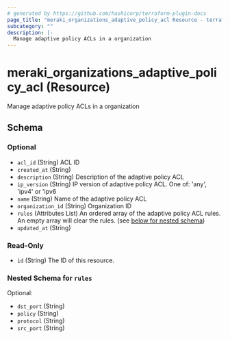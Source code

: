 ```yaml
---
# generated by https://github.com/hashicorp/terraform-plugin-docs
page_title: "meraki_organizations_adaptive_policy_acl Resource - terraform-provider-meraki"
subcategory: ""
description: |-
  Manage adaptive policy ACLs in a organization
---
```


# meraki_organizations_adaptive_policy_acl (Resource)

Manage adaptive policy ACLs in a organization



<!-- schema generated by tfplugindocs -->
## Schema

### Optional

- `acl_id` (String) ACL ID
- `created_at` (String)
- `description` (String) Description of the adaptive policy ACL
- `ip_version` (String) IP version of adaptive policy ACL. One of: 'any', 'ipv4' or 'ipv6
- `name` (String) Name of the adaptive policy ACL
- `organization_id` (String) Organization ID
- `rules` (Attributes List) An ordered array of the adaptive policy ACL rules. An empty array will clear the rules. (see [below for nested schema](#nestedatt--rules))
- `updated_at` (String)

### Read-Only

- `id` (String) The ID of this resource.

<a id="nestedatt--rules"></a>
### Nested Schema for `rules`

Optional:

- `dst_port` (String)
- `policy` (String)
- `protocol` (String)
- `src_port` (String)
